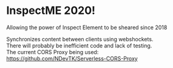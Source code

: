 # InspectME 2020!
Allowing the power of Inspect Element to be sheared since 2018

Synchronizes content between clients using webshockets.   
There will probably be inefficient code and lack of testing.   
The current CORS Proxy being used: https://github.com/NDevTK/Serverless-CORS-Proxy
